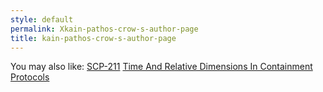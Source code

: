 ```yaml
---
style: default
permalink: Xkain-pathos-crow-s-author-page
title: kain-pathos-crow-s-author-page
---
```

You may also like:
[SCP-211](http://scp-wiki.net/scp-211)
[Time And Relative Dimensions In Containment Protocols](http://scp-wiki.net/timeandrelativedimensionsincontainmentprotocols)